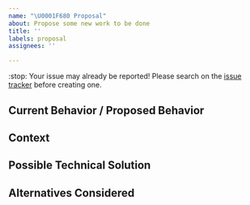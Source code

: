 ```yaml
---
name: "\U0001F680 Proposal"
about: Propose some new work to be done
title: ''
labels: proposal
assignees: ''

---
```


:stop: Your issue may already be reported!  Please search on the [issue tracker](../) before creating one.

## Current Behavior / Proposed Behavior
<!--- Explain the difference in system behavior, ideally from the user's point of view -->

## Context
<!--- How has this issue affected you? What are you trying to accomplish? -->
<!--- Providing context helps us come up with a solution that is most useful in the real world -->

## Possible Technical Solution
<!--- Not obligatory, but suggest an idea of how to implement the proposed behavior -->

## Alternatives Considered
<!--- Not obligatory; what other technical solutions might achieve the proposed behavior -->
